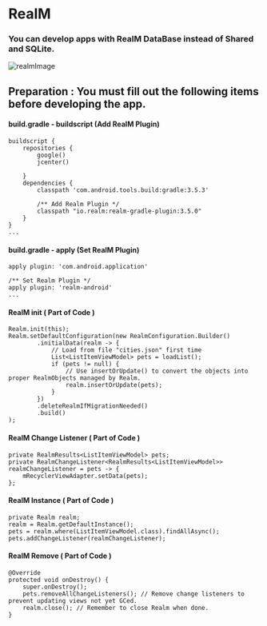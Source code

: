 # RealM
### You can develop apps with RealM DataBase instead of Shared and SQLite.

![realmImage](https://user-images.githubusercontent.com/58409497/76819645-21acd700-684c-11ea-90ba-d8d58af3bd65.png)

## Preparation : You must fill out the following items before developing the app.
#### build.gradle - buildscript (Add RealM Plugin)
```
buildscript {
    repositories {
        google()
        jcenter()
        
    }
    dependencies {
        classpath 'com.android.tools.build:gradle:3.5.3'

        /** Add Realm Plugin */
        classpath "io.realm:realm-gradle-plugin:3.5.0"
    }
}
...
```
#### build.gradle - apply (Set RealM Plugin)
```
apply plugin: 'com.android.application'

/** Set Realm Plugin */
apply plugin: 'realm-android'
...
```

#### RealM init ( Part of Code )
```
Realm.init(this);
Realm.setDefaultConfiguration(new RealmConfiguration.Builder()
        .initialData(realm -> {
            // Load from file "cities.json" first time
            List<ListItemViewModel> pets = loadList();
            if (pets != null) {
                // Use insertOrUpdate() to convert the objects into proper RealmObjects managed by Realm.
                realm.insertOrUpdate(pets);
            }
        })
        .deleteRealmIfMigrationNeeded()
        .build()
);
```

#### RealM Change Listener ( Part of Code )
```
private RealmResults<ListItemViewModel> pets;
private RealmChangeListener<RealmResults<ListItemViewModel>> realmChangeListener = pets -> {
    mRecyclerViewAdapter.setData(pets);
};
```

#### RealM Instance ( Part of Code )
```
private Realm realm;
realm = Realm.getDefaultInstance();
pets = realm.where(ListItemViewModel.class).findAllAsync();
pets.addChangeListener(realmChangeListener);
```

#### RealM Remove ( Part of Code )
```
@Override
protected void onDestroy() {
    super.onDestroy();
    pets.removeAllChangeListeners(); // Remove change listeners to prevent updating views not yet GCed.
    realm.close(); // Remember to close Realm when done.
}
```
